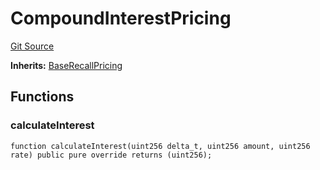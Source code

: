 # CompoundInterestPricing
[Git Source](https://github.com/AstariaXYZ/starport/blob/22f00b954c780c3e2d90e9d0a8f83c4a2a3060ff/src/pricing/CompoundInterestPricing.sol)

**Inherits:**
[BaseRecallPricing](/src/pricing/BaseRecallPricing.sol/abstract.BaseRecallPricing.md)


## Functions
### calculateInterest


```solidity
function calculateInterest(uint256 delta_t, uint256 amount, uint256 rate) public pure override returns (uint256);
```

